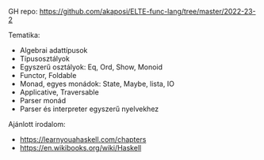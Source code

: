 GH repo: 
  https://github.com/akaposi/ELTE-func-lang/tree/master/2022-23-2

Tematika:
- Algebrai adattípusok
- Típusosztályok
- Egyszerű osztályok: Eq, Ord, Show, Monoid
- Functor, Foldable
- Monad, egyes monádok: State, Maybe, lista, IO
- Applicative, Traversable
- Parser monád
- Parser és interpreter egyszerű nyelvekhez

Ajánlott irodalom:
- https://learnyouahaskell.com/chapters
- https://en.wikibooks.org/wiki/Haskell
